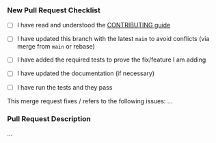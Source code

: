 ### New Pull Request Checklist

* [ ] I have read and understood the [CONTRIBUTING guide](https://github.com/dchproject/MyDictionaryFramework/blob/main/.github/CONTRIBUTING.md)

* [ ] I have updated this branch with the latest `main` to avoid conflicts (via merge from `main` or rebase)
* [ ] I have added the required tests to prove the fix/feature I am adding
* [ ] I have updated the documentation (if necessary)
* [ ] I have run the tests and they pass

This merge request fixes / refers to the following issues: ...

### Pull Request Description

...
